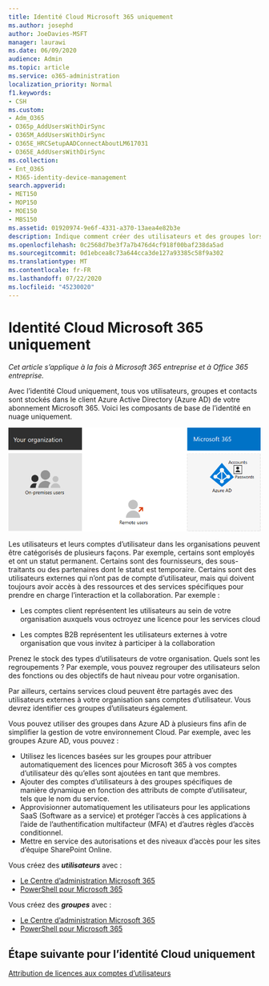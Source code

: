 ```yaml
---
title: Identité Cloud Microsoft 365 uniquement
ms.author: josephd
author: JoeDavies-MSFT
manager: laurawi
ms.date: 06/09/2020
audience: Admin
ms.topic: article
ms.service: o365-administration
localization_priority: Normal
f1.keywords:
- CSH
ms.custom:
- Adm_O365
- O365p_AddUsersWithDirSync
- O365M_AddUsersWithDirSync
- O365E_HRCSetupAADConnectAboutLM617031
- O365E_AddUsersWithDirSync
ms.collection:
- Ent_O365
- M365-identity-device-management
search.appverid:
- MET150
- MOP150
- MOE150
- MBS150
ms.assetid: 01920974-9e6f-4331-a370-13aea4e82b3e
description: Indique comment créer des utilisateurs et des groupes lorsque votre abonnement Microsoft 365 utilise l’identité de Cloud uniquement.
ms.openlocfilehash: 0c2568d7be3f7a7b476d4cf918f00baf238da5ad
ms.sourcegitcommit: 0d1ebcea8c73a644cca3de127a93385c58f9a302
ms.translationtype: MT
ms.contentlocale: fr-FR
ms.lasthandoff: 07/22/2020
ms.locfileid: "45230020"
---
```

# <a name="microsoft-365-cloud-only-identity"></a>Identité Cloud Microsoft 365 uniquement

*Cet article s’applique à la fois à Microsoft 365 entreprise et à Office 365 entreprise.*

Avec l’identité Cloud uniquement, tous vos utilisateurs, groupes et contacts sont stockés dans le client Azure Active Directory (Azure AD) de votre abonnement Microsoft 365. Voici les composants de base de l’identité en nuage uniquement.
 
![Composants de base de l’identité en nuage uniquement](./media/about-office-365-identity/cloud-only-identity.png)

Les utilisateurs et leurs comptes d’utilisateur dans les organisations peuvent être catégorisés de plusieurs façons. Par exemple, certains sont employés et ont un statut permanent. Certains sont des fournisseurs, des sous-traitants ou des partenaires dont le statut est temporaire. Certains sont des utilisateurs externes qui n’ont pas de compte d’utilisateur, mais qui doivent toujours avoir accès à des ressources et des services spécifiques pour prendre en charge l’interaction et la collaboration. Par exemple :

- Les comptes client représentent les utilisateurs au sein de votre organisation auxquels vous octroyez une licence pour les services cloud

- Les comptes B2B représentent les utilisateurs externes à votre organisation que vous invitez à participer à la collaboration

Prenez le stock des types d’utilisateurs de votre organisation. Quels sont les regroupements ? Par exemple, vous pouvez regrouper des utilisateurs selon des fonctions ou des objectifs de haut niveau pour votre organisation.

Par ailleurs, certains services cloud peuvent être partagés avec des utilisateurs externes à votre organisation sans comptes d’utilisateur. Vous devrez identifier ces groupes d’utilisateurs également.

Vous pouvez utiliser des groupes dans Azure AD à plusieurs fins afin de simplifier la gestion de votre environnement Cloud. Par exemple, avec les groupes Azure AD, vous pouvez :

- Utilisez les licences basées sur les groupes pour attribuer automatiquement des licences pour Microsoft 365 à vos comptes d’utilisateur dès qu’elles sont ajoutées en tant que membres.
- Ajouter des comptes d’utilisateurs à des groupes spécifiques de manière dynamique en fonction des attributs de compte d’utilisateur, tels que le nom du service.
- Approvisionner automatiquement les utilisateurs pour les applications SaaS (Software as a service) et protéger l’accès à ces applications à l’aide de l’authentification multifacteur (MFA) et d’autres règles d’accès conditionnel.
- Mettre en service des autorisations et des niveaux d’accès pour les sites d’équipe SharePoint Online.

Vous créez des ***utilisateurs*** avec :

- [Le Centre d’administration Microsoft 365](https://docs.microsoft.com/office365/admin/add-users/add-users)
- [PowerShell pour Microsoft 365](https://docs.microsoft.com/office365/enterprise/powershell/create-user-accounts-with-office-365-powershell)

Vous créez des ***groupes*** avec :

- [Le Centre d’administration Microsoft 365](https://docs.microsoft.com/office365/admin/create-groups/create-groups)
- [PowerShell pour Microsoft 365](https://docs.microsoft.com/office365/enterprise/powershell/manage-office-365-groups-with-powershell)


## <a name="next-step-for-cloud-only-identity"></a>Étape suivante pour l’identité Cloud uniquement

[Attribution de licences aux comptes d’utilisateurs](assign-licenses-to-user-accounts.md)
